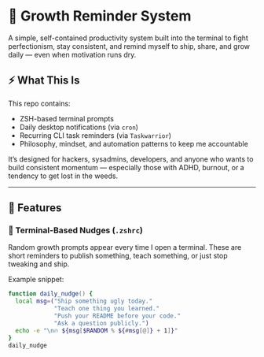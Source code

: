 # 🧠 Growth Reminder System

A simple, self-contained productivity system built into the terminal to fight perfectionism, stay consistent, and remind myself to ship, share, and grow daily — even when motivation runs dry.

## ⚡ What This Is

This repo contains:
- ZSH-based terminal prompts
- Daily desktop notifications (via `cron`)
- Recurring CLI task reminders (via `Taskwarrior`)
- Philosophy, mindset, and automation patterns to keep me accountable

It’s designed for hackers, sysadmins, developers, and anyone who wants to build consistent momentum — especially those with ADHD, burnout, or a tendency to get lost in the weeds.

---

## 🧱 Features

### 🔁 Terminal-Based Nudges (`.zshrc`)

Random growth prompts appear every time I open a terminal. These are short reminders to publish something, teach something, or just stop tweaking and ship.

Example snippet:
```zsh
function daily_nudge() {
  local msg=("Ship something ugly today."
             "Teach one thing you learned."
             "Push your README before your code."
             "Ask a question publicly.")
  echo -e "\n🔥 ${msg[$RANDOM % ${#msg[@]} + 1]}"
}
daily_nudge
